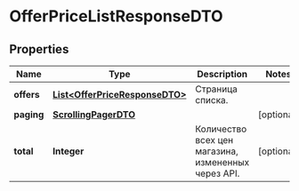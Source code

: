 

# OfferPriceListResponseDTO

## Properties

Name | Type | Description | Notes
------------ | ------------- | ------------- | -------------
**offers** | [**List&lt;OfferPriceResponseDTO&gt;**](OfferPriceResponseDTO.md) | Страница списка. | 
**paging** | [**ScrollingPagerDTO**](ScrollingPagerDTO.md) |  |  [optional]
**total** | **Integer** | Количество всех цен магазина, измененных через API. |  [optional]




